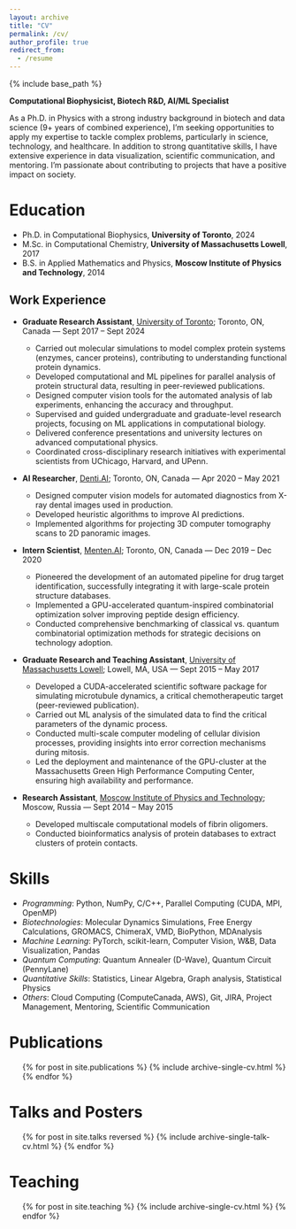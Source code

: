 ```yaml
---
layout: archive
title: "CV"
permalink: /cv/
author_profile: true
redirect_from:
  - /resume
---
```


{% include base_path %}

**Computational Biophysicist, Biotech R&D, AI/ML Specialist**

As a Ph.D. in Physics with a strong industry background in biotech and data science (9+ years of combined experience), I’m seeking opportunities to apply my expertise to tackle complex problems, particularly in science, technology, and healthcare. In addition to strong quantitative skills, I have extensive experience in data visualization, scientific communication, and mentoring. I’m passionate about contributing to projects that have a positive impact on society.

<!--As a Ph.D. in computational biophysics with a strong industry background (2+ years of experience) in Biotech and Data Science, I am committed to translating complex research into practical solutions that advance scientific and medical communities. Along with strong quantitative skills, I have extensive experience in data visualization, scientific communication and mentoring. My doctoral research centred on exploring protein dynamics and allostery using molecular simulations and advanced statistical techniques. During my academic career, I developed novel simulation methods and analysis tools for protein structural data, with direct applications in protein engineering for the biotech industry. In addition to my academic pursuits, I have made significant contributions in the biotech sector, where I worked on developing innovative protein design methods, leveraging classical, quantum, and quantum-inspired approaches. I also honed my computer vision and data science expertise through my work in a startup focusing on healthcare applications, particularly dental diagnostics.-->

Education
======
* Ph.D. in Computational Biophysics, **University of Toronto**, 2024
* M.Sc. in Computational Chemistry, **University of Massachusetts Lowell**, 2017
* B.S. in Applied Mathematics and Physics, **Moscow Institute of Physics and Technology**, 2014

## Work Experience

* **Graduate Research Assistant**, [University of Toronto](https://rauscher-group.physics.utoronto.ca/); Toronto, ON, Canada — Sept 2017 – Sept 2024
    - Carried out molecular simulations to model complex protein systems (enzymes, cancer proteins), contributing to understanding functional protein dynamics.
    - Developed computational and ML pipelines for parallel analysis of protein structural data, resulting in peer-reviewed publications.
    - Designed computer vision tools for the automated analysis of lab experiments, enhancing the accuracy and throughput.
    - Supervised and guided undergraduate and graduate-level research projects, focusing on ML applications in computational biology.
    - Delivered conference presentations and university lectures on advanced computational physics.
    - Coordinated cross-disciplinary research initiatives with experimental scientists from UChicago, Harvard, and UPenn.

* **AI Researcher**, [Denti.AI](https://www.denti.ai/); Toronto, ON, Canada — Apr 2020 – May 2021
    - Designed computer vision models for automated diagnostics from X-ray dental images used in production.
    - Developed heuristic algorithms to improve AI predictions.
    - Implemented algorithms for projecting 3D computer tomography scans to 2D panoramic images.

* **Intern Scientist**, [Menten.AI](https://www.menten.ai/); Toronto, ON, Canada — Dec 2019 – Dec 2020
    - Pioneered the development of an automated pipeline for drug target identification, successfully integrating it with large-scale protein structure databases.
    - Implemented a GPU-accelerated quantum-inspired combinatorial optimization solver improving peptide design efficiency.
    - Conducted comprehensive benchmarking of classical vs. quantum combinatorial optimization methods for strategic decisions on technology adoption.

* **Graduate Research and Teaching Assistant**, [University of Massachusetts Lowell](https://faculty.uml.edu//vbarsegov/); Lowell, MA, USA — Sept 2015 – May 2017
    - Developed a CUDA-accelerated scientific software package for simulating microtubule dynamics, a critical chemotherapeutic target (peer-reviewed publication).
    - Carried out ML analysis of the simulated data to find the critical parameters of the dynamic process.
    - Conducted multi-scale computer modeling of cellular division processes, providing insights into error correction mechanisms during mitosis.
    - Led the deployment and maintenance of the GPU-cluster at the Massachusetts Green High Performance Computing Center, ensuring high availability and performance.

* **Research Assistant**, [Moscow Institute of Physics and Technology](https://mipt.ru/english/research/labs/computer-and-mathematical-modelling-of-biological-systems-lab); Moscow, Russia — Sept 2014 – May 2015
    - Developed multiscale computational models of fibrin oligomers.
    - Conducted bioinformatics analysis of protein databases to extract clusters of protein contacts.
 
Skills
======
- _Programming_: Python, NumPy, C/C++, Parallel Computing (CUDA, MPI, OpenMP)
- _Biotechnologies_: Molecular Dynamics Simulations, Free Energy Calculations, GROMACS, ChimeraX, VMD, BioPython, MDAnalysis
- _Machine Learning_: PyTorch, scikit-learn, Computer Vision, W&B, Data Visualization, Pandas
- _Quantum Computing_: Quantum Annealer (D-Wave), Quantum Circuit (PennyLane)
- _Quantitative Skills_: Statistics, Linear Algebra, Graph analysis, Statistical Physics
- _Others_: Cloud Computing (ComputeCanada, AWS), Git, JIRA, Project Management, Mentoring, Scientific Communication

Publications
======
  <ul>{% for post in site.publications %}
    {% include archive-single-cv.html %}
  {% endfor %}</ul>

Talks and Posters
======
  <ul>{% for post in site.talks reversed %}
    {% include archive-single-talk-cv.html %}
  {% endfor %}</ul>
  
Teaching
======
  <ul>{% for post in site.teaching %}
    {% include archive-single-cv.html %}
  {% endfor %}</ul>
  
